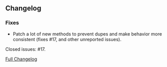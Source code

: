 ## Changelog

### Fixes

- Patch a lot of new methods to prevent dupes and make behavior more consistent (fixes #17, and other unreported issues).

Closed issues: #17.

[Full Changelog](https://github.com/JamCoreModding/UtilityBelt/compare/1.1.3...1.1.4)
